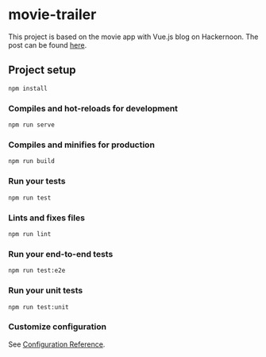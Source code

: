 # movie-trailer

This project is based on the movie app with Vue.js blog on Hackernoon.  The post can be found [here](https://hackernoon.com/building-a-movie-app-interface-with-vue-js-cdc8aeb5db0b).


## Project setup
```
npm install
```

### Compiles and hot-reloads for development
```
npm run serve
```

### Compiles and minifies for production
```
npm run build
```

### Run your tests
```
npm run test
```

### Lints and fixes files
```
npm run lint
```

### Run your end-to-end tests
```
npm run test:e2e
```

### Run your unit tests
```
npm run test:unit
```

### Customize configuration
See [Configuration Reference](https://cli.vuejs.org/config/).
